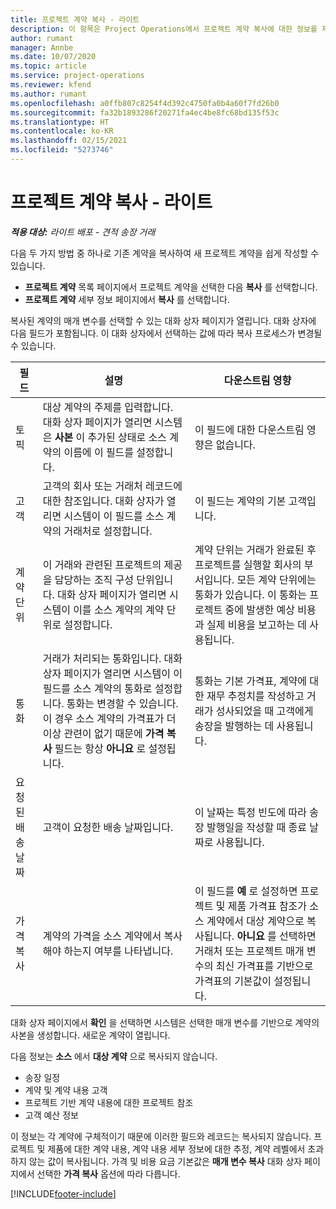 ```yaml
---
title: 프로젝트 계약 복사 - 라이트
description: 이 항목은 Project Operations에서 프로젝트 계약 복사에 대한 정보를 제공합니다.
author: rumant
manager: Annbe
ms.date: 10/07/2020
ms.topic: article
ms.service: project-operations
ms.reviewer: kfend
ms.author: rumant
ms.openlocfilehash: a0ffb807c8254f4d392c4750fa0b4a60f7fd26b0
ms.sourcegitcommit: fa32b1893286f20271fa4ec4be8fc68bd135f53c
ms.translationtype: HT
ms.contentlocale: ko-KR
ms.lasthandoff: 02/15/2021
ms.locfileid: "5273746"
---
```

# <a name="copy-project-contracts---lite"></a>프로젝트 계약 복사 - 라이트

_**적용 대상:** 라이트 배포 - 견적 송장 거래_

다음 두 가지 방법 중 하나로 기존 계약을 복사하여 새 프로젝트 계약을 쉽게 작성할 수 있습니다. 

  - **프로젝트 계약** 목록 페이지에서 프로젝트 계약을 선택한 다음 **복사** 를 선택합니다.
  - **프로젝트 계약** 세부 정보 페이지에서 **복사** 를 선택합니다.

복사된 계약의 매개 변수를 선택할 수 있는 대화 상자 페이지가 열립니다. 대화 상자에 다음 필드가 포함됩니다. 이 대화 상자에서 선택하는 값에 따라 복사 프로세스가 변경될 수 있습니다.

| **필드** | **설명** | **다운스트림 영향** |
| --- | --- | --- |
| 토픽 | 대상 계약의 주제를 입력합니다. 대화 상자 페이지가 열리면 시스템은 **사본** 이 추가된 상태로 소스 계약의 이름에 이 필드를 설정합니다. | 이 필드에 대한 다운스트림 영향은 없습니다. |
| 고객 | 고객의 회사 또는 거래처 레코드에 대한 참조입니다. 대화 상자가 열리면 시스템이 이 필드를 소스 계약의 거래처로 설정합니다. | 이 필드는 계약의 기본 고객입니다. |
| 계약 단위 | 이 거래와 관련된 프로젝트의 제공을 담당하는 조직 구성 단위입니다. 대화 상자 페이지가 열리면 시스템이 이를 소스 계약의 계약 단위로 설정합니다. | 계약 단위는 거래가 완료된 후 프로젝트를 실행할 회사의 부서입니다. 모든 계약 단위에는 통화가 있습니다. 이 통화는 프로젝트 중에 발생한 예상 비용과 실제 비용을 보고하는 데 사용됩니다. |
| 통화 | 거래가 처리되는 통화입니다. 대화 상자 페이지가 열리면 시스템이 이 필드를 소스 계약의 통화로 설정합니다. 통화는 변경할 수 있습니다. 이 경우 소스 계약의 가격표가 더 이상 관련이 없기 때문에 **가격 복사** 필드는 항상 **아니요** 로 설정됩니다. | 통화는 기본 가격표, 계약에 대한 재무 추정치를 작성하고 거래가 성사되었을 때 고객에게 송장을 발행하는 데 사용됩니다. |
| 요청된 배송 날짜 | 고객이 요청한 배송 날짜입니다. | 이 날짜는 특정 빈도에 따라 송장 발행일을 작성할 때 종료 날짜로 사용됩니다. |
| 가격 복사 | 계약의 가격을 소스 계약에서 복사해야 하는지 여부를 나타냅니다. | 이 필드를 **예** 로 설정하면 프로젝트 및 제품 가격표 참조가 소스 계약에서 대상 계약으로 복사됩니다. **아니요** 를 선택하면 거래처 또는 프로젝트 매개 변수의 최신 가격표를 기반으로 가격표의 기본값이 설정됩니다. |

대화 상자 페이지에서 **확인** 을 선택하면 시스템은 선택한 매개 변수를 기반으로 계약의 사본을 생성합니다. 새로운 계약이 열립니다.

다음 정보는 **소스** 에서 **대상 계약** 으로 복사되지 않습니다.

  - 송장 일정
  - 계약 및 계약 내용 고객
  - 프로젝트 기반 계약 내용에 대한 프로젝트 참조
  - 고객 예산 정보

이 정보는 각 계약에 구체적이기 때문에 이러한 필드와 레코드는 복사되지 않습니다. 프로젝트 및 제품에 대한 계약 내용, 계약 내용 세부 정보에 대한 추정, 계약 레벨에서 초과하지 않는 값이 복사됩니다. 가격 및 비용 요금 기본값은 **매개 변수 복사** 대화 상자 페이지에서 선택한 **가격 복사** 옵션에 따라 다릅니다.


[!INCLUDE[footer-include](../../includes/footer-banner.md)]